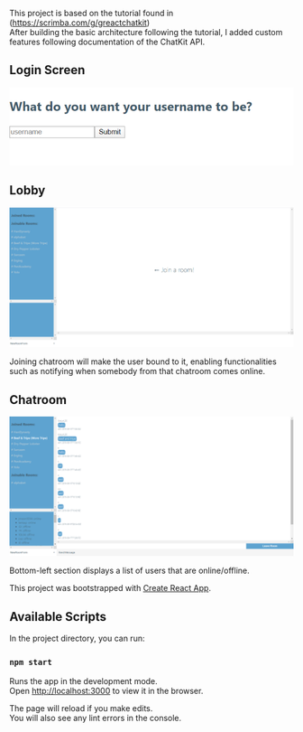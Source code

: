 This project is based on the tutorial found in (https://scrimba.com/g/greactchatkit)<br>
After building the basic architecture following the tutorial, I added custom features following documentation of the ChatKit API.

## Login Screen
![Login Screen](/public/login.png?raw=true "Login Screen")

## Lobby
![Lobby](/public/lobby.png?raw=true "Lobby")


Joining chatroom will make the user bound to it, enabling functionalities such as notifying when somebody from that chatroom comes online.

## Chatroom
![Chatroom](/public/chatroom.png?raw=true "Chatroom")

Bottom-left section displays a list of users that are online/offline.




This project was bootstrapped with [Create React App](https://github.com/facebook/create-react-app).

## Available Scripts

In the project directory, you can run:

### `npm start`

Runs the app in the development mode.<br>
Open [http://localhost:3000](http://localhost:3000) to view it in the browser.

The page will reload if you make edits.<br>
You will also see any lint errors in the console.
